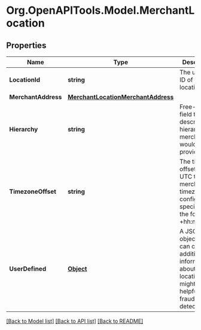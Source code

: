 # Org.OpenAPITools.Model.MerchantLocation
## Properties

Name | Type | Description | Notes
------------ | ------------- | ------------- | -------------
**LocationId** | **string** | The unique ID of this location. | [optional] 
**MerchantAddress** | [**MerchantLocationMerchantAddress**](MerchantLocationMerchantAddress.md) |  | [optional] 
**Hierarchy** | **string** | Free-text field to describe a hierarchy the merchant would like to provide. | [optional] 
**TimezoneOffset** | **string** | The timezone offset from UTC to the merchants timezone configuration, specified in the format +hh:mm. | [optional] 
**UserDefined** | [**Object**](.md) | A JSON object that can carry any additional information about the location that might be helpful for fraud detection. | [optional] 

[[Back to Model list]](../README.md#documentation-for-models) [[Back to API list]](../README.md#documentation-for-api-endpoints) [[Back to README]](../README.md)


